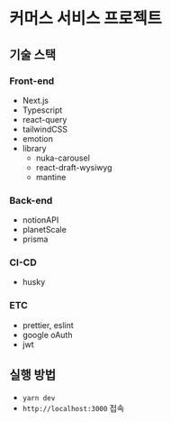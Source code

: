 # 커머스 서비스 프로젝트

## 기술 스택

### Front-end

- Next.js
- Typescript
- react-query
- tailwindCSS
- emotion
- library
  - nuka-carousel
  - react-draft-wysiwyg
  - mantine

### Back-end

- notionAPI
- planetScale
- prisma

### CI-CD

- husky

### ETC

- prettier, eslint
- google oAuth
- jwt

## 실행 방법

- `yarn dev`
- `http://localhost:3000` 접속

